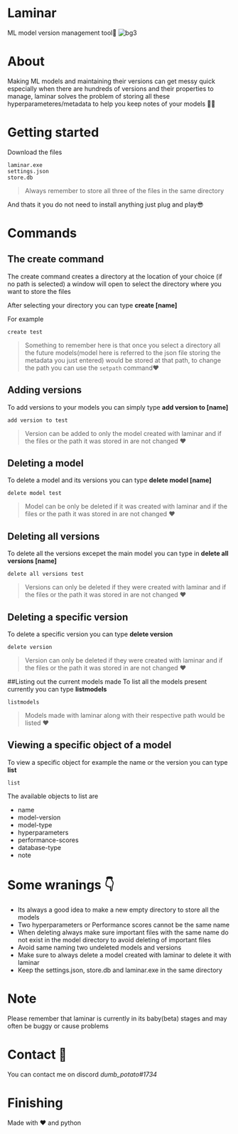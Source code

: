 # Laminar

ML model version management tool:robot:
![bg3](https://user-images.githubusercontent.com/68955738/194013559-88c6f3d2-3cbf-4e56-9abd-15ebfb500d69.png)



# About 
Making ML models and maintaining their versions can get messy quick especially when there are hundreds of versions and their properties to manage, laminar solves the problem of storing all these hyperparameteres/metadata to help you keep notes of your models :face_exhaling:

# Getting started
Download the files 
``` 
laminar.exe
settings.json
store.db

``` 
>Always remember to store all three of the files in the same directory

And thats it you do not need to install anything just plug and play:sunglasses:

# Commands

## The create command ##
The create command creates a directory at the location of your choice (if no path is selected) a window will open to select the directory where you want to store the files

After selecting your directory you can type   **create [name]**

For example

``` create test ```

>Something to remember here is that once you select a directory all the future models(model here is referred to the json file storing the metadata you just entered) would be stored at that path, to change the path you can use the ``` setpath ``` command:heart:

## Adding versions ##
To add versions to your models you can simply type **add version to [name]**

```add version to test```

>Version can be added to only the model created with laminar and if the files or the path it was stored in are not changed :heart:

## Deleting a model
To delete a model and its versions you can type **delete model [name]**

``` delete model test ```

>Model can be only be deleted if it was created with laminar and if the files or the path it was stored in are not changed :heart:

## Deleting all versions 
To delete all the versions excepet the main model you can type in **delete all versions [name]** 

```delete all versions test```

>Versions can only be deleted if they were created with laminar and if the files or the path it was stored in are not changed :heart: 

## Deleting a specific version 
To delete a specific version you can type **delete version**

```delete version```

>Version can only be deleted if they were created with laminar and if the files or the path it was stored in are not changed :heart:

##Listing out the current models made
To list all the models present currently you can type **listmodels**

```listmodels```

>Models made with laminar along with their respective path would be listed :heart:

## Viewing a specific object of a model 
To view a specific object for example the name or the version you can type **list**

```list```

The available objects to list are 
- name
- model-version
- model-type
- hyperparameters
- performance-scores
- database-type
- note

# Some wranings :point_down:
- Its always a good idea to make a new empty directory to store all the models 
- Two hyperparameters or Performance scores cannot be the same name
- When deleting always make sure important files with the same name do not exist in the model directory to avoid deleting of important files
- Avoid same naming two undeleted models and versions  
- Make sure to always delete a model created with laminar to delete it with laminar 
- Keep the settings.json, store.db and laminar.exe in the same directory 


# Note
Please remember that laminar is currently in its baby(beta) stages and may often be buggy or cause problems

# Contact :see_no_evil:

You can contact me on discord *dumb_potato#1734*

# Finishing 

Made with :heart: and python


